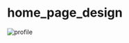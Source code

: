 # home_page_design

![profile](https://user-images.githubusercontent.com/100719856/227929593-126cbb01-a001-4b08-b1e4-1f150456385b.png)
